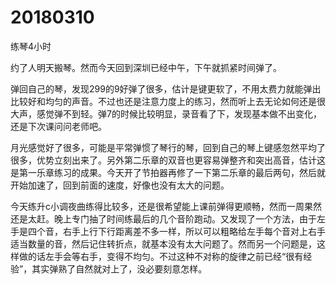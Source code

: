 # 20180310

练琴4小时

约了人明天搬琴。然而今天回到深圳已经中午，下午就抓紧时间弹了。

弹回自己的琴，发现299的9好弹了很多，估计是键更软了，不用太费力就能弹出比较好和均匀的声音。不过也还是注意力度上的练习，然而听上去无论如何还是很大声，感觉弹不到轻。弹7的时候比较明显，录音看了下，发现基本做不出变化，还是下次课问问老师吧。

月光感觉好了很多，可能是平常弹惯了琴行的琴，回到自己的琴上键感忽然平均了很多，优势立刻出来了。另外第二乐章的双音也更容易弹整齐和突出高音，估计这是第一乐章练习的成果。今天开了节拍器再修了一下第二乐章的最后两句，然后就开始加速了，回到前面的速度，好像也没有太大的问题。

今天练升c小调夜曲练得比较多，还是很希望能上课前弹得更顺畅，然而一周果然还是太赶。晚上专门抽了时间练最后的几个音阶跑动。又发现了一个方法，由于左手是四个音，右手上行下行距离差不多一样，所以可以粗略给左手每个音对上右手适当数量的音，然后记住转折点，就基本没有太大问题了。然而另一个问题是，这样做的话左手会等右手，变得不均匀。不过这种不对称的旋律之前已经“很有经验”，其实弹熟了自然就对上了，没必要刻意怎样。
